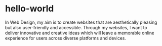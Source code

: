 # hello-world
In Web Design, my aim is to create websites that are aesthetically pleasing but also user-friendly and accessible. Through my websites, I want to deliver innovative and creative ideas which will leave a memorable online experience for users across diverse platforms and devices.